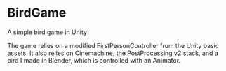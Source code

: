# BirdGame
A simple bird game in Unity

The game relies on a modified FirstPersonController from the Unity basic assets. It also relies on Cinemachine, the PostProcessing v2 stack, and a bird I made in Blender, which is controlled with an Animator.
